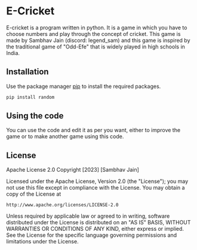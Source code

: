 # E-Cricket

E-cricket is a program written in python. It is a game in which you have to choose numbers and play through the concept of cricket. This game is made by Sambhav Jain (discord: legend_sam) and this game is inspired by the traditional game of "Odd-Efe" that is widely played in high schools in India.

## Installation

Use the package manager [pip](https://pip.pypa.io/en/stable/) to install the required packages.

```bash
pip install random
```

## Using the code 
You can use the code and edit it as per you want, either to improve the game or to make another game using this code.

## License
Apache License 2.0
Copyright [2023] [Sambhav Jain]

Licensed under the Apache License, Version 2.0 (the "License");
you may not use this file except in compliance with the License.
You may obtain a copy of the License at

    http://www.apache.org/licenses/LICENSE-2.0

Unless required by applicable law or agreed to in writing, software
distributed under the License is distributed on an "AS IS" BASIS,
WITHOUT WARRANTIES OR CONDITIONS OF ANY KIND, either express or implied.
See the License for the specific language governing permissions and
limitations under the License.

